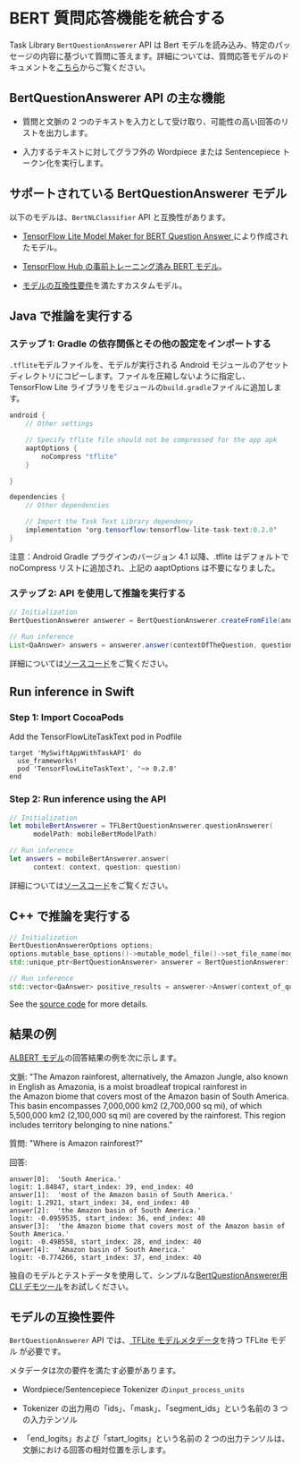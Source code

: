 # BERT 質問応答機能を統合する

Task Library `BertQuestionAnswerer` API は Bert モデルを読み込み、特定のパッセージの内容に基づいて質問に答えます。詳細については、質問応答モデルのドキュメントを<a href="../../models/bert_qa/overview.md">こちら</a>からご覧ください。

## BertQuestionAnswerer API の主な機能

- 質問と文脈の 2 つのテキストを入力として受け取り、可能性の高い回答のリストを出力します。

- 入力するテキストに対してグラフ外の <a>Wordpiece </a> または <a>Sentencepiece</a> トークン化を実行します。

## サポートされている BertQuestionAnswerer モデル

以下のモデルは、`BertNLClassifier` API と互換性があります。

- [TensorFlow Lite Model Maker for BERT Question Answer ](https://www.tensorflow.org/lite/tutorials/model_maker_question_answer)により作成されたモデル。

- [TensorFlow Hub の事前トレーニング済み BERT モデル](https://tfhub.dev/tensorflow/collections/lite/task-library/bert-question-answerer/1)。

- [モデルの互換性要件](#model-compatibility-requirements)を満たすカスタムモデル。

## Java で推論を実行する

### ステップ 1: Gradle の依存関係とその他の設定をインポートする

`.tflite`モデルファイルを、モデルが実行される Android モジュールのアセットディレクトリにコピーします。ファイルを圧縮しないように指定し、TensorFlow Lite ライブラリをモジュールの`build.gradle`ファイルに追加します。

```java
android {
    // Other settings

    // Specify tflite file should not be compressed for the app apk
    aaptOptions {
        noCompress "tflite"
    }

}

dependencies {
    // Other dependencies

    // Import the Task Text Library dependency
    implementation 'org.tensorflow:tensorflow-lite-task-text:0.2.0'
}
```

注意：Android Gradle プラグインのバージョン 4.1 以降、.tflite はデフォルトで noCompress リストに追加され、上記の aaptOptions は不要になりました。

### ステップ 2: API を使用して推論を実行する

```java
// Initialization
BertQuestionAnswerer answerer = BertQuestionAnswerer.createFromFile(androidContext, modelFile);

// Run inference
List<QaAnswer> answers = answerer.answer(contextOfTheQuestion, questionToAsk);
```

詳細については[ソースコード](https://github.com/tensorflow/tflite-support/blob/master/tensorflow_lite_support/java/src/java/org/tensorflow/lite/task/text/qa/BertQuestionAnswerer.java)をご覧ください。

## Run inference in Swift

### Step 1: Import CocoaPods

Add the TensorFlowLiteTaskText pod in Podfile

```
target 'MySwiftAppWithTaskAPI' do
  use_frameworks!
  pod 'TensorFlowLiteTaskText', '~> 0.2.0'
end
```

### Step 2: Run inference using the API

```swift
// Initialization
let mobileBertAnswerer = TFLBertQuestionAnswerer.questionAnswerer(
      modelPath: mobileBertModelPath)

// Run inference
let answers = mobileBertAnswerer.answer(
      context: context, question: question)
```

詳細については[ソースコード](https://github.com/tensorflow/tflite-support/blob/master/tensorflow_lite_support/cc/task/text/qa/bert_question_answerer.h)をご覧ください。

## C++ で推論を実行する

```c++
// Initialization
BertQuestionAnswererOptions options;
options.mutable_base_options()->mutable_model_file()->set_file_name(model_file);
std::unique_ptr<BertQuestionAnswerer> answerer = BertQuestionAnswerer::CreateFromOptions(options).value();

// Run inference
std::vector<QaAnswer> positive_results = answerer->Answer(context_of_question, question_to_ask);
```

See the [source code](https://github.com/tensorflow/tflite-support/blob/master/tensorflow_lite_support/cc/task/text/qa/bert_question_answerer.h) for more details.

## 結果の例

[ALBERT モデル](https://tfhub.dev/tensorflow/lite-model/albert_lite_base/squadv1/1)の回答結果の例を次に示します。

文脈: "The Amazon rainforest, alternatively, the Amazon Jungle, also known in English as Amazonia, is a moist broadleaf tropical rainforest in the Amazon biome that covers most of the Amazon basin of South America. This basin encompasses 7,000,000 km2 (2,700,000 sq mi), of which 5,500,000 km2 (2,100,000 sq mi) are covered by the rainforest. This region includes territory belonging to nine nations."

質問: "Where is Amazon rainforest?"

回答:

```
answer[0]:  'South America.'
logit: 1.84847, start_index: 39, end_index: 40
answer[1]:  'most of the Amazon basin of South America.'
logit: 1.2921, start_index: 34, end_index: 40
answer[2]:  'the Amazon basin of South America.'
logit: -0.0959535, start_index: 36, end_index: 40
answer[3]:  'the Amazon biome that covers most of the Amazon basin of South America.'
logit: -0.498558, start_index: 28, end_index: 40
answer[4]:  'Amazon basin of South America.'
logit: -0.774266, start_index: 37, end_index: 40
```

独自のモデルとテストデータを使用して、シンプルな[BertQuestionAnswerer用 CLI デモツール](https://github.com/tensorflow/tflite-support/blob/master/tensorflow_lite_support/examples/task/text/desktop/README.md#bert-question-answerer)をお試しください。

## モデルの互換性要件

`BertQuestionAnswerer` API では、[ TFLite モデルメタデータ](../../convert/metadata.md)を持つ TFLite モデル が必要です。

メタデータは次の要件を満たす必要があります。

- Wordpiece/Sentencepiece Tokenizer の`input_process_units`

- Tokenizer の出力用の「ids」、「mask」、「segment_ids」という名前の 3 つの入力テンソル

- 「end_logits」および「start_logits」という名前の 2 つの出力テンソルは、文脈における回答の相対位置を示します。
